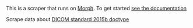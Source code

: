 This is a scraper that runs on [Morph](https://morph.io). To get started [see the documentation](https://morph.io/documentation)

Scrape data about [DICOM standard 2015b doctype](ftp://medical.nema.org/medical/dicom/2015b/source/docbook/)
